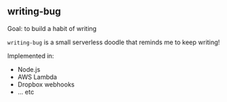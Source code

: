 ## writing-bug

Goal: to build a habit of writing 

`writing-bug` is a small serverless doodle that reminds me to keep writing!

Implemented in:

- Node.js
- AWS Lambda
- Dropbox webhooks
- ... etc

